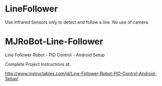 # LineFollower
Use Infrared Sensors only to detect and follow a line.  No use of camera.
# MJRoBot-Line-Follower
Line Follower Robot - PID Control - Android Setup

Complete Project Instructions at:

http://www.instructables.com/id/Line-Follower-Robot-PID-Control-Android-Setup/
